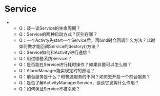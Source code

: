 # Service



* * Q：谈一谈Service的生命周期？
  * Q：Service的两种启动方式？区别在哪？
  * Q：一个Activty先start一个Service后，再bind时会回调什么方法？此时如何做才能回调Service的destory\(\)方法？
  * Q：Service如何和Activity进行通信？
  * Q：用过哪些系统Service？
  * Q：是否能在Service进行耗时操作？如果非要可以怎么做？
  * Q：AlarmManager能实现定时的原理？
  * Q：前台服务是什么？和普通服务的不同？如何去开启一个前台服务？
  * Q：是否了解ActivityManagerService，谈谈它发挥什么作用？
  * Q：如何保证Service不被杀死？

